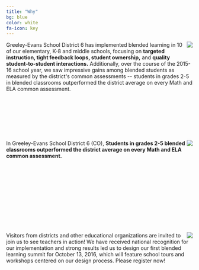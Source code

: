 ```yaml
---
title: "Why"
bg: blue
color: white
fa-icon: key
---
```


<img style="float: right;" src="https://github.com/WCSD6/TheGeeleyBlendedLearningSummit/blob/gh-pages/img/BlendedLearningSummit-05-1.png?raw=true">

Greeley-Evans School District 6 has implemented blended learning in 10 of our elementary, K-8 and middle schools, focusing on **targeted instruction, tight feedback loops, student ownership,** and **quality student-to-student interactions.** Additionally, over the course of the 2015-16 school year, we saw impressive gains among blended students as measured by the district's common assessments -- students in grades 2-5 in blended classrooms outperformed the district average on every Math and ELA common assessment.

<br><br><br><br><br><br>

<img style="float: right;" src="https://github.com/WCSD6/TheGeeleyBlendedLearningSummit/blob/gh-pages/img/BlendedLearningSummit-04-1-1.png?raw=true">

In Greeley-Evans School District 6 (CO), **Students in grades 2-5 blended classrooms outperformed the district average on every Math and ELA common assessment.**

<br><br><br><br><br><br><br><br><br><br>

<img style="float: right;" src="https://github.com/WCSD6/TheGeeleyBlendedLearningSummit/blob/gh-pages/img/BlendedLearningSummit-06-1.png?raw=true">

Visitors from districts and other educational organizations are invited to join us to see teachers in action! We have received  national recognition for  our  implementation and strong results led us to design our first blended learning summit for October 13, 2016, which will feature school tours and workshops centered on our design process. Please register now!
